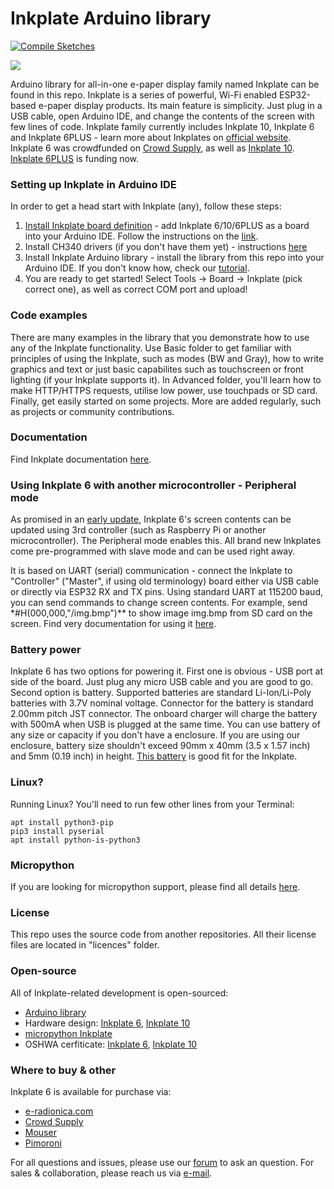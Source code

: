 # Inkplate Arduino library

[![Compile Sketches](https://github.com/SolderedElectronics/Inkplate-Arduino-library/actions/workflows/compile.yml/badge.svg?branch=dev)](https://github.com/SolderedElectronics/Inkplate-Arduino-library/actions/workflows/compile.yml)

![](https://www.crowdsupply.com/img/cf95/compare-peripheral_jpg_project-body.jpg)

Arduino library for all-in-one e-paper display family named Inkplate can be found in this repo. Inkplate is a series of powerful, Wi-Fi enabled ESP32-based e-paper display products. Its main feature is simplicity. Just plug in a USB cable, open Arduino IDE, and change the contents of the screen with few lines of code. Inkplate family currently includes Inkplate 10, Inkplate 6 and Inkplate 6PLUS - learn more about Inkplates on [official website](https://inkplate.io/).
Inkplate 6 was crowdfunded on [Crowd Supply](https://www.crowdsupply.com/e-radionica/inkplate-6), as well as [Inkplate 10]([https://www.crowdsupply.com/e-radionica/inkplate-10). [Inkplate 6PLUS](https://www.crowdsupply.com/e-radionica/inkplate-6plus) is funding now.

### Setting up Inkplate in Arduino IDE

In order to get a head start with Inkplate (any), follow these steps:

1. [Install Inkplate board definition](https://github.com/SolderedElectronics/Croduino-Board-Definitions-for-Arduino-IDE/blob/master/README.md) - add Inkplate 6/10/6PLUS as a board into your Arduino IDE. Follow the instructions on the [link](https://e-radionica.com/en/blog/add-inkplate-6-to-arduino-ide/).
2. Install CH340 drivers (if you don't have them yet) - instructions [here](https://e-radionica.com/en/blog/ch340-driver-installation-croduino-basic3-nova2/)
3. Install Inkplate Arduino library - install the library from this repo into your Arduino IDE. If you don't know how, check our [tutorial](https://e-radionica.com/en/blog/arduino-library/#Kako%20instaliraty%20library?).
4. You are ready to get started! Select Tools -> Board -> Inkplate (pick correct one), as well as correct COM port and upload!

### Code examples

There are many examples in the library that you demonstrate how to use any of the Inkplate functionality. Use Basic folder to get familiar with principles of using the Inkplate, such as modes (BW and Gray), how to write graphics and text or just basic capabilites such as touchscreen or front lighting (if your Inkplate supports it). In Advanced folder, you'll learn how to make HTTP/HTTPS requests, utilise low power, use touchpads or SD card. Finally, get easily started on some projects. More are added regularly, such as projects or community contributions.

### Documentation

Find Inkplate documentation [here](https://inkplate.readthedocs.io/en/latest/arduino.html).

### Using Inkplate 6 with another microcontroller - Peripheral mode

As promised in an [early update](https://www.crowdsupply.com/e-radionica/inkplate-6/updates/successfully-funded-also-third-party-master-controllers-and-partial-updates), Inkplate 6's screen contents can be updated using 3rd controller (such as Raspberry Pi or another microcontroller). The Peripheral mode enables this. All brand new Inkplates come pre-programmed with slave mode and can be used right away.

It is based on UART (serial) communication - connect the Inkplate to "Controller" ("Master", if using old terminology) board either via USB cable or directly via ESP32 RX and TX pins. Using standard UART at 115200 baud, you can send commands to change screen contents. For example, send \*#H(000,000,"/img.bmp")\*\* to show image img.bmp from SD card on the screen. Find very documentation for using it [here](https://inkplate.readthedocs.io/en/latest/slave-mode.html).

### Battery power

Inkplate 6 has two options for powering it. First one is obvious - USB port at side of the board. Just plug any micro USB cable and you are good to go. Second option is battery. Supported batteries are standard Li-Ion/Li-Poly batteries with 3.7V nominal voltage. Connector for the battery is standard 2.00mm pitch JST connector. The onboard charger will charge the battery with 500mA when USB is plugged at the same time. You can use battery of any size or capacity if you don't have a enclosure. If you are using our enclosure, battery size shouldn't exceed 90mm x 40mm (3.5 x 1.57 inch) and 5mm (0.19 inch) in height. [This battery](https://e-radionica.com/en/li-ion-baterija-1200mah.html) is good fit for the Inkplate.

### Linux?

Running Linux? You'll need to run few other lines from your Terminal:

```
apt install python3-pip
pip3 install pyserial
apt install python-is-python3
```

### Micropython

If you are looking for micropython support, please find all details [here](https://github.com/SolderedElectronics/Inkplate-micropython).

### License

This repo uses the source code from another repositories. All their license files are located in "licences" folder.

### Open-source

All of Inkplate-related development is open-sourced:

- [Arduino library](https://github.com/SolderedElectronics/Inkplate-6-Arduino-library)
- Hardware design: [Inkplate 6](https://github.com/SolderedElectronics/Inkplate-6-hardware), [Inkplate 10](https://github.com/SolderedElectronics/Inkplate-10-hardware)
- [micropython Inkplate](https://github.com/SolderedElectronics/Inkplate-6-micropython)
- OSHWA cerfiticate: [Inkplate 6](https://certification.oshwa.org/hr000003.html), [Inkplate 10](https://certification.oshwa.org/hr000006.html)

### Where to buy & other

Inkplate 6 is available for purchase via:

- [e-radionica.com](https://e-radionica.com/en/inkplate.html)
- [Crowd Supply](https://www.crowdsupply.com/e-radionica/inkplate-6)
- [Mouser](https://hr.mouser.com/Search/Refine?Keyword=inkplate)
- [Pimoroni](https://shop.pimoroni.com/products/inkplate-6)

For all questions and issues, please use our [forum](http://forum.e-radionica.com/en) to ask an question.
For sales & collaboration, please reach us via [e-mail](mailto:kontakt@e-radionica.com).
